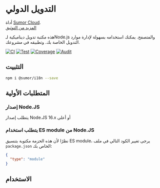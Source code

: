 # التدويل الدولي

أداة [Sumor Cloud](https://sumor.cloud).  
[المزيد من التوثيق](https://sumor.cloud)

هذه مكتبة تدويل ديناميكية لـNode.js والمتصفح.
يمكنك استخدامه بسهولة لإدارة موارد التدويل الخاصة بك.
وتطبيقه في مشروعك.

[![CI](https://github.com/sumor-cloud/i18n/actions/workflows/ci.yml/badge.svg)](https://github.com/sumor-cloud/i18n/actions/workflows/ci.yml)
[![Test](https://github.com/sumor-cloud/i18n/actions/workflows/ut.yml/badge.svg)](https://github.com/sumor-cloud/i18n/actions/workflows/ut.yml)
[![Coverage](https://github.com/sumor-cloud/i18n/actions/workflows/coverage.yml/badge.svg)](https://github.com/sumor-cloud/i18n/actions/workflows/coverage.yml)
[![Audit](https://github.com/sumor-cloud/i18n/actions/workflows/audit.yml/badge.svg)](https://github.com/sumor-cloud/i18n/actions/workflows/audit.yml)

## التثبيت

```bash
npm i @sumor/i18n --save
```

## المتطلبات الأولية

### إصدار Node.JS

يتطلب إصدار Node.JS 16.x أو أعلى

### يتطلب استخدام ES module من Node.JS

نظرًا لأن هذه الحزمة مكتوبة بتنسيق ES module،
يرجى تغيير الكود التالي في ملف `package.json` الخاص بك:

```json
{
  "type": "module"
}
```

## الاستخدام
